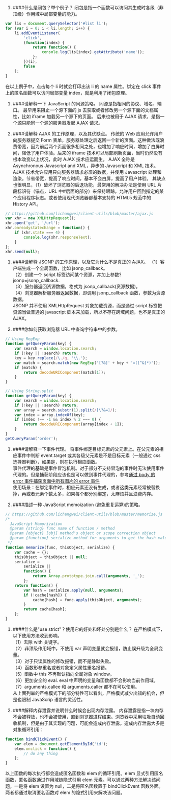 1. ####什么是闭包？举个例子？
   闭包是指一个函数可以访问其生成时各级（非顶级）作用域中局部变量的能力。

```js
var lis = document.querySelector('#list li');
for (var i = 0; i < li.length; i++) {
    li.addEventListener(
        'click',
        (function(index) {
            return function() {
                console.log(lis[index].getAttribute('name'));
            };
        })(i),
        false
    );
}
```

在以上例子中，点击每个 li 时就会打印出该 li 的 name 属性。绑定在 click 事件上的匿名函数可以访问局部变量 index，就是利用了闭包原理。

1. ####请解释一下 JavaScript 的同源策略。
   同源是指相同的协议、域名、端口。
   最早用来阻止一个源下面的 js 去获取或者修改另一个源下面的文档属性，比如 iframe 加载另一个源下的页面。
   后来也被用于 AJAX 请求，是指一个源只能同一个源的服务器发起 AJAX 请求。

1. ####请解释 AJAX 的工作原理，以及其优缺点。
   传统的 Web 应用允许用户向服务器提交 Form 表单，服务器处理之后返回一个新的页面。这种做法既浪费带宽，因为前后两个页面很多相同之处，也增加了响应时间，增加了白屏时间，降低了用户体验。后来的 iframe 技术可以局部刷新页面，当时仍然没有根本改变以上状况，此时 AJAX 技术应运而生。
   AJAX 全称是 Asynchronous Javascript and XML，异步的 Javascript 和 XML 技术。AJAX 技术允许应用只向服务器请求必须的数据，并使用 Javascript 处理和渲染。节省带宽，提高了响应时间，基本不会白屏，提高了用户体验。
   其缺点也很明显，（1）破坏了浏览器的后退功能，最常用的解决办法是使用 URL 片段标识符（锚点，URL 中#后面的部分）来保持跟踪，允许用户回到指定的某个应用程序状态。或者使用现代浏览器都基本支持的 HTML5 规范中的 History API。

```javascript
// https://github.com/lichangwei/client-utils/blob/master/ajax.js
var xhr = new XMLHttpRequest();
xhr.open('get', '/url');
xhr.onreadystatechange = function() {
    if (xhr.state === 4) {
        console.log(xhr.responseText);
    }
};
xhr.send(null);
```

1. ####请解释 JSONP 的工作原理，以及它为什么不是真正的 AJAX。
   （1）客户端生成一个全局函数，比如 jsonp_callback。  
   （2）创建一个 script 标签访问某个资源，并加上参数?jsonp=jsonp_callback.  
   （3）服务器返回资源数据，格式为 jsonp_callback(资源数据)。  
   （4）浏览器解析服务器返回数据，即调用 jsonp_callback 函数，参数为资源数据。  
   JSONP 并不使用 XMLHttpRequest 对象加载资源，而是通过 script 标签把资源当做普通的 javascript 脚本来加载，所以不存在跨域问题，也不是真正的 AJAX。

1. ####你如何获取浏览器 URL 中查询字符串中的参数。

```javascript
// Using RegExp
function getQueryParam(key) {
    var search = window.location.search;
    if (!key || !search) return;
    key = key.replace(/\./g, '\\.');
    var match = search.match(new RegExp('[?&]' + key + '=([^&]*)'));
    if (match) {
        return decodeURIComponent(match[1]);
    }
}
```

```javascript
// Using String.split
function getQueryParam(key) {
    var search = window.location.search;
    if (!key || !search) return;
    var array = search.substr(1).split(/[\?&=]/);
    var index = array.indexOf(key);
    if (index !== -1 && index % 2 === 0) {
        return decodeURIComponent(array[index + 1]);
    }
}
getQueryParam('order');
```

1. ####请解释一下事件代理。
   将事件绑定目标元素的父元素上。在父元素的相应事件中判断 event.target 或其各级父元素是不是目标元素（一般通过 css 选择器判断），如果是，则在执行相应函数。  
   事件代理的基础是事件冒泡机制。对于部分不支持冒泡的事件时无法使用事件代理的。但是捕获阶段应该也是可以做到事件代理的，参考[通过 body 的 error 事件捕获页面中所有图片的 error 事件](./2013-06-06-Events-in-Capture-Phase.md)  
   使用场景：在绑定事件时，相应元素还没有生成，或者这类元素经常被替换掉，再或者元素个数太多，如果每个都分别绑定，太麻烦并且浪费内存。

1. ####描述一种 JavaScript memoization (避免重复运算)的策略。

```javascript
// https://github.com/lichangwei/client-utils/blob/master/memorize.js
/*
  JavaScript Momorization
  @param {string} func name of function / method
  @param {object} [obj] method's object or scope correction object
  @param {function} serialize method for arguments to get the hash value.
 */
function memorize(func, thisObject, serialize) {
    var cache = {};
    thisObject = thisObject || null;
    serialize =
        serialize ||
        function() {
            return Array.prototype.join.call(arguments, '_');
        };
    return function() {
        var hash = serialize.apply(null, arguments);
        if (!cache[hash]) {
            cache[hash] = func.apply(thisObject, arguments);
        }
        return cache[hash];
    };
}
```

1. ####什么是"use strict"？使用它的好处和坏处分别是什么？
   在严格模式下，以下使用方法收到影响。  
   （1）去除 with 关键字。  
   （2）非顶级作用域中，不使用 var 声明变量就会报错，防止误升级为全局变量。  
   （3）对于只读属性的修改报错，而不是静默失败。  
   （4）函数形参重名或者对象定义属性重名报错。  
   （5）函数中 this 不再默认指向全局对象 window。  
   （6）更加安全的 eval. eval 中声明的变量和函数都不会影响当前作用域。  
   （7）arguments.callee 和 arguments.caller 都不在可以使用。  
   从上面列举的严格模式下的部分特性可以看出，严格模式减少出错的机会，但是也限制 JavaScrip 语言的灵活性。

1. ####解释内存泄露并说明什么时候会出现内存泄露。
   内存泄露是指一块内存不会被释放，也不会被使用，直到浏览器进程结束。浏览器中采用垃圾自动回收机制，但是由于其实现的问题，可能会造成内存泄露。造成内存泄露大多是对象循环引用：

```javascript
function bindClickEvent() {
    var elem = document.getElementById('id');
    elem.onclick = function() {
        // do any thing
    };
}
```

以上函数的每次执行都会造成匿名函数和 elem 的循环引用。elem 显式引用匿名函数，匿名函数通过作用域链隐式引用 elem 元素。可以通过两种方法解决该问题，一是将 elem 设置为 null，二是将匿名函数置于 bindClickEvent 函数外面。两者都通过取消匿名函数对 elem 的隐式引用来解决该问题。
